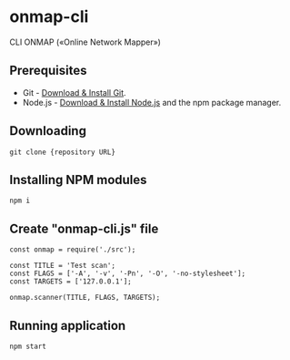 # onmap-cli

CLI ONMAP («Online Network Mapper»)

## Prerequisites

- Git - [Download & Install Git](https://git-scm.com/downloads).
- Node.js - [Download & Install Node.js](https://nodejs.org/en/download/) and the npm package manager.

## Downloading

```
git clone {repository URL}
```

## Installing NPM modules

```
npm i
```

## Create "onmap-cli.js" file

```
const onmap = require('./src');

const TITLE = 'Test scan';
const FLAGS = ['-A', '-v', '-Pn', '-O', '-no-stylesheet'];
const TARGETS = ['127.0.0.1'];

onmap.scanner(TITLE, FLAGS, TARGETS);
```

## Running application

```
npm start
```
